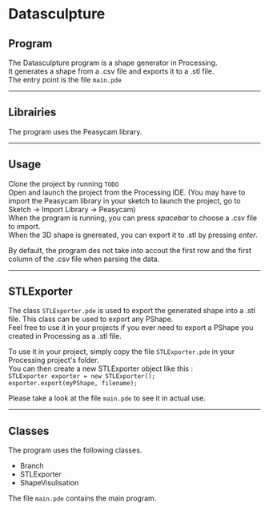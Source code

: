 # Datasculpture 

## Program

The Datasculpture program is a shape generator in Processing.  
It generates a shape from a .csv file and exports it to a .stl file.  
The entry point is the file ```main.pde```  

---

## Librairies 

The program uses the Peasycam library. 

---

## Usage

Clone the project by running `TODO`  
Open and launch the project from the Processing IDE. (You may have to import the Peasycam library in your sketch to launch the project, go to Sketch -> Import Library -> Peasycam)  
When the program is running, you can press *spacebar* to choose a .csv file to import.  
When the 3D shape is gnereated, you can export it to .stl by pressing *enter*.  

By default, the program des not take into accout the first row and the first column of the .csv file when parsing the data.

---

## STLExporter 

The class ```STLExporter.pde``` is used to export the generated shape into a .stl file. This class can be used to export any PShape.  
Feel free to use it in your projects if you ever need to export a PShape you created in Processing as a .stl file. 


To use it in your project, simply copy the file ```STLExporter.pde``` in your Processing project's folder.  
You can then create a new STLExporter object like this :  
`STLExporter exporter = new STLExporter();`  
`exporter.export(myPShape, filename);`  


Please take a look at the file  ```main.pde``` to see it in actual use.


---

## Classes  

The program uses the following classes.

* Branch 
* STLExporter 
* ShapeVisulisation

The file ```main.pde``` contains the main program.
